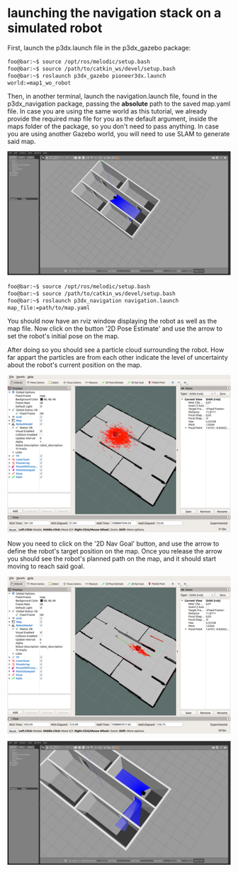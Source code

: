 # launching the navigation stack on a simulated robot

First, launch the p3dx.launch file in the p3dx_gazebo package:

```console
foo@bar:~$ source /opt/ros/melodic/setup.bash
foo@bar:~$ source /path/to/catkin_ws/devel/setup.bash
foo@bar:~$ roslaunch p3dx_gazebo pioneer3dx.launch world:=map1_wo_robot
```

Then, in another terminal, launch the navigation.launch file, found in the p3dx_navigation package, passing the **absolute** path to the saved map.yaml file. In case you are using the same world as this tutorial, we already provide the required map file for you as the default argument, inside the maps folder of the package, so you don't need to pass anything. In case you are using another Gazebo world, you will need to use SLAM to generate said map.

![A Pioneer P3-DX robot inside Gazebo.](img/p3dx_gazebo.png "A Pioneer P3-DX robot inside Gazebo.")

```console
foo@bar:~$ source /opt/ros/melodic/setup.bash
foo@bar:~$ source /path/to/catkin_ws/devel/setup.bash
foo@bar:~$ roslaunch p3dx_navigation navigation.launch map_file:=path/to/map.yaml
```

You should now have an rviz window displaying the robot as well as the map file. Now click on the button '2D Pose Estimate' and use the arrow to set the robot's initial pose on the map.

After doing so you should see a particle cloud surrounding the robot. How far appart the particles are from each other indicate the level of uncertainty about the robot's current position on the map.

![The Rviz window displaying the robot and the map.](img/navigation_rviz_p3dx_0.png "The Rviz window displaying the robot and the map.")

Now you need to click on the '2D Nav Goal' button, and use the arrow to define the robot's target position on the map. Once you release the arrow you should see the robot's planned path on the map, and it should start moving to reach said goal.

![The Rviz window displaying the robot, the map, the particle cloud and the planned path.](img/navigation_rviz_p3dx_1.png "The Rviz window displaying the robot, the map, the particle cloud and the planned path.")

![The robot has reached it's goal position in Gazebo.](img/p3dx_gazebo_goal_reached.png "The robot has reached it's goal position in Gazebo.")